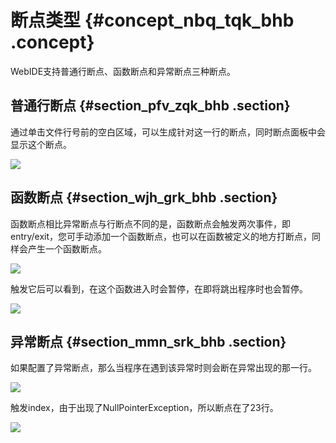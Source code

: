 # 断点类型 {#concept_nbq_tqk_bhb .concept}

WebIDE支持普通行断点、函数断点和异常断点三种断点。

## 普通行断点 {#section_pfv_zqk_bhb .section}

通过单击文件行号前的空白区域，可以生成针对这一行的断点，同时断点面板中会显示这个断点。

![](http://static-aliyun-doc.oss-cn-hangzhou.aliyuncs.com/assets/img/136679/155417537740646_zh-CN.png)

## 函数断点 {#section_wjh_grk_bhb .section}

函数断点相比异常断点与行断点不同的是，函数断点会触发两次事件，即entry/exit，您可手动添加一个函数断点，也可以在函数被定义的地方打断点，同样会产生一个函数断点。

![](http://static-aliyun-doc.oss-cn-hangzhou.aliyuncs.com/assets/img/136679/155417537740647_zh-CN.png)

触发它后可以看到，在这个函数进入时会暂停，在即将跳出程序时也会暂停。

![](images/40648_zh-CN.gif)

## 异常断点 {#section_mmn_srk_bhb .section}

如果配置了异常断点，那么当程序在遇到该异常时则会断在异常出现的那一行。

![](http://static-aliyun-doc.oss-cn-hangzhou.aliyuncs.com/assets/img/136679/155417537740649_zh-CN.png)

触发index，由于出现了NullPointerException，所以断点在了23行。

![](http://static-aliyun-doc.oss-cn-hangzhou.aliyuncs.com/assets/img/136679/155417537740650_zh-CN.png)


